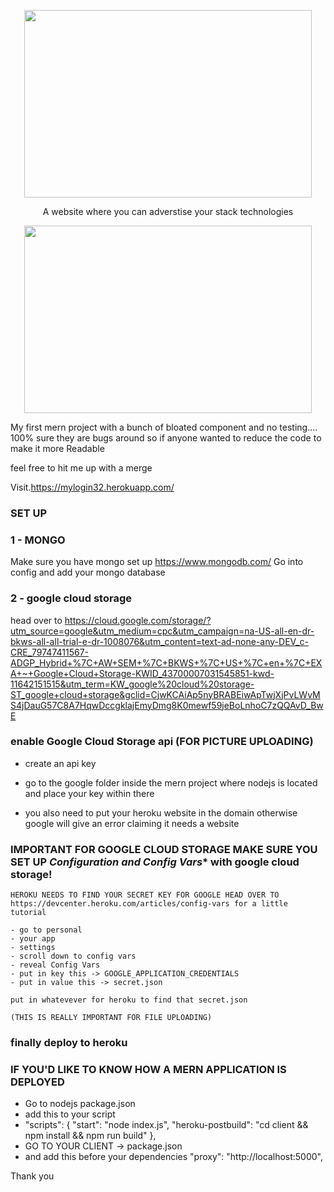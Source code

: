 

<p align="center">
  <img width="460" height="300" src="https://i.ibb.co/DtGZBFY/stacks.png">
</p>

 <p align="center">
  A website where you can adverstise your stack technologies
 
</p>

<p align="center">
  <img width="460" height="300" src="https://i.ibb.co/6F2rnFq/Screen-Shot-2020-02-14-at-3-12-32-PM.png">
</p>


My first mern project with a bunch of bloated component and no testing....
100% sure they are bugs around so if anyone wanted to reduce the code to make it more 
Readable 

feel free to hit me up with a merge

Visit.https://mylogin32.herokuapp.com/

### SET UP 

### 1 - MONGO
Make sure you have mongo set up 
https://www.mongodb.com/
Go into config and add your mongo database

### 2 - google cloud storage 
head over to  https://cloud.google.com/storage/?utm_source=google&utm_medium=cpc&utm_campaign=na-US-all-en-dr-bkws-all-all-trial-e-dr-1008076&utm_content=text-ad-none-any-DEV_c-CRE_79747411567-ADGP_Hybrid+%7C+AW+SEM+%7C+BKWS+%7C+US+%7C+en+%7C+EXA+~+Google+Cloud+Storage-KWID_43700007031545851-kwd-11642151515&utm_term=KW_google%20cloud%20storage-ST_google+cloud+storage&gclid=CjwKCAiAp5nyBRABEiwApTwjXjPvLWvMS4jDauG57C8A7HqwDccgklajEmyDmg8K0mewf59jeBoLnhoC7zQQAvD_BwE

### enable Google Cloud Storage api  (FOR PICTURE UPLOADING)
- create an api key 
- go to the google folder inside the mern project where nodejs is located and place your key within
  there

- you also need to put your heroku website in the domain 
  otherwise google will give an error claiming it needs a website 
  
### IMPORTANT FOR GOOGLE CLOUD STORAGE MAKE SURE YOU SET UP ***Configuration and Config Vars**** with google cloud storage!
    
    HEROKU NEEDS TO FIND YOUR SECRET KEY FOR GOOGLE HEAD OVER TO 
    https://devcenter.heroku.com/articles/config-vars for a little tutorial
    
    - go to personal 
    - your app
    - settings 
    - scroll down to config vars 
    - reveal Config Vars
    - put in key this -> GOOGLE_APPLICATION_CREDENTIALS
    - put in value this -> secret.json
    
    put in whatevever for heroku to find that secret.json 
    
    (THIS IS REALLY IMPORTANT FOR FILE UPLOADING)
    
### finally deploy to heroku

### IF YOU'D LIKE TO KNOW HOW A MERN APPLICATION IS DEPLOYED

 - Go to nodejs package.json
 - add this to your script
 - "scripts": {
    "start": "node index.js",
    "heroku-postbuild": "cd client && npm install && npm run build"
  },
 - GO TO YOUR CLIENT -> package.json
 - and add this before your dependencies
  "proxy": "http://localhost:5000",
 

Thank you 

